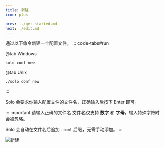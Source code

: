 ```yaml
---
title: 新建
icon: plus

prev: ../get-started.md
next: ./edit.md
---
```


通过以下命令新建一个配置文件。
::: code-tabs#run

@tab Windows

```bash
solo conf new
```

@tab Unix

```bash
./solo conf new
```
:::

Solo 会要求你输入配置文件的文件名，正确输入后按下 Enter <VPIcon
  icon="arrow-turn-down-left"
  verticalAlign="middle"
/> 即可。

::: important 请输入正确的文件名
文件名仅支持 **数字** 和 **字母**，输入特殊字符时会被忽略。

Solo 会自动在文件名后追加 `.toml` 后缀，无需手动添加。
:::

![新建](/assets/guide/config-new.webp)
